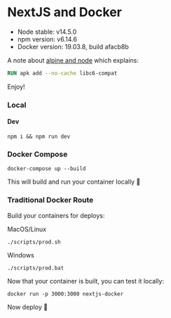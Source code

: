 # NextJS and Docker

- Node stable: v14.5.0
- npm version: v6.14.6
- Docker version: 19.03.8, build afacb8b

A note about [alpine and node](https://github.com/nodejs/docker-node/tree/b4117f9333da4138b03a546ec926ef50a31506c3#nodealpine) which explains:

```Dockerfile
RUN apk add --no-cache libc6-compat
```

Enjoy!

### Local

#### Dev

`npm i && npm run dev`

### Docker Compose

`docker-compose up --build`

This will build and run your container locally :rocket:

### Traditional Docker Route

Build your containers for deploys:

MacOS/Linux

`./scripts/prod.sh`

Windows

`./scripts/prod.bat`

Now that your container is built, you can test it locally:

`docker run -p 3000:3000 nextjs-docker`

Now deploy :rocket:
